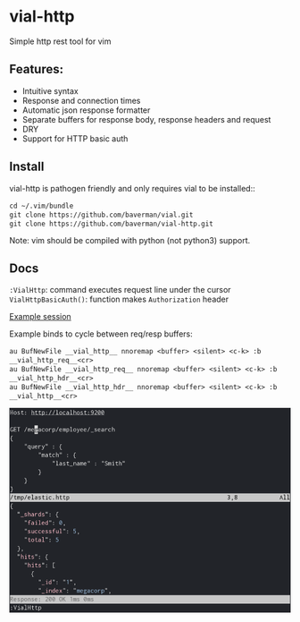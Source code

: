 # vial-http
Simple http rest tool for vim


## Features:

* Intuitive syntax
* Response and connection times
* Automatic json response formatter
* Separate buffers for response body, response headers and request
* DRY
* Support for HTTP basic auth


## Install

vial-http is pathogen friendly and only requires vial to be installed::

    cd ~/.vim/bundle
    git clone https://github.com/baverman/vial.git
    git clone https://github.com/baverman/vial-http.git

Note: vim should be compiled with python (not python3) support.


## Docs

`:VialHttp`: command executes request line under the cursor
`VialHttpBasicAuth()`: function makes `Authorization` header

[Example session](doc/example.http)

Example binds to cycle between req/resp buffers:

    au BufNewFile __vial_http__ nnoremap <buffer> <silent> <c-k> :b __vial_http_req__<cr>
    au BufNewFile __vial_http_req__ nnoremap <buffer> <silent> <c-k> :b __vial_http_hdr__<cr>
    au BufNewFile __vial_http_hdr__ nnoremap <buffer> <silent> <c-k> :b __vial_http__<cr>

![vial-http](img/vial-http.png)
